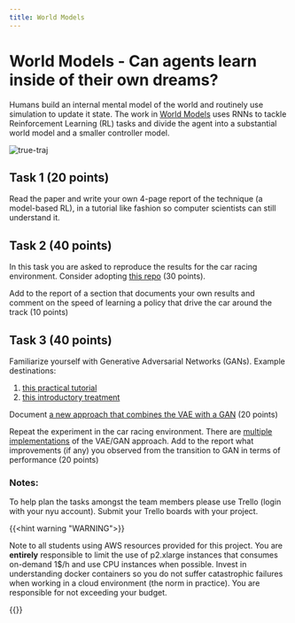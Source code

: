 ```yaml
---
title: World Models
---
```


# World Models - Can agents learn inside of their own dreams?

Humans build an internal mental model of the world and routinely use simulation to update it state. The work in [World Models](https://worldmodels.github.io/) uses RNNs to tackle Reinforcement Learning (RL) tasks and divide the agent into a substantial world model and a smaller controller model. 

![true-traj](images/true_traj.gif#center)

## Task 1 (20 points)

Read the paper and write your own 4-page report of the technique (a model-based RL), in a tutorial like fashion so computer scientists can still understand it.  

## Task 2 (40 points)

In this task you are asked to reproduce the results for the car racing environment. Consider adopting [this repo](https://github.com/zacwellmer/WorldModels) (30 points). 

Add to the report of a section that documents your own results and comment on the speed of learning a policy that drive the car around the track (10 points)
 
## Task 3 (40 points)

Familiarize yourself with Generative Adversarial Networks (GANs). Example destinations: 

1. [this practical tutorial](https://www.tensorflow.org/tutorials/generative/dcgan) 
2. [this introductory treatment](https://machinelearningmastery.com/what-are-generative-adversarial-networks-gans/)

Document [a new approach that combines the VAE with a GAN](https://arxiv.org/abs/1512.09300) (20 points) 

Repeat the experiment in the car racing environment. There are [multiple implementations](https://researchcode.com/code/1905459208/autoencoding-beyond-pixels-using-a-learned-similarity-metric/) of the VAE/GAN approach. Add to the report what improvements (if any) you observed from the transition to GAN in terms of performance (20 points) 


### Notes: 

To help plan the tasks amongst the team members please use Trello (login with your nyu account). Submit your Trello boards with your project.

{{<hint warning "WARNING">}}

Note to all students using AWS resources provided for this project. You are **entirely** responsible to limit the use of p2.xlarge instances that consumes on-demand 1$/h and use CPU instances when possible. Invest in understanding docker containers so you do not suffer catastrophic failures when working in a cloud environment (the norm in practice).  You are responsible for not exceeding your budget.

{{</hint>}}